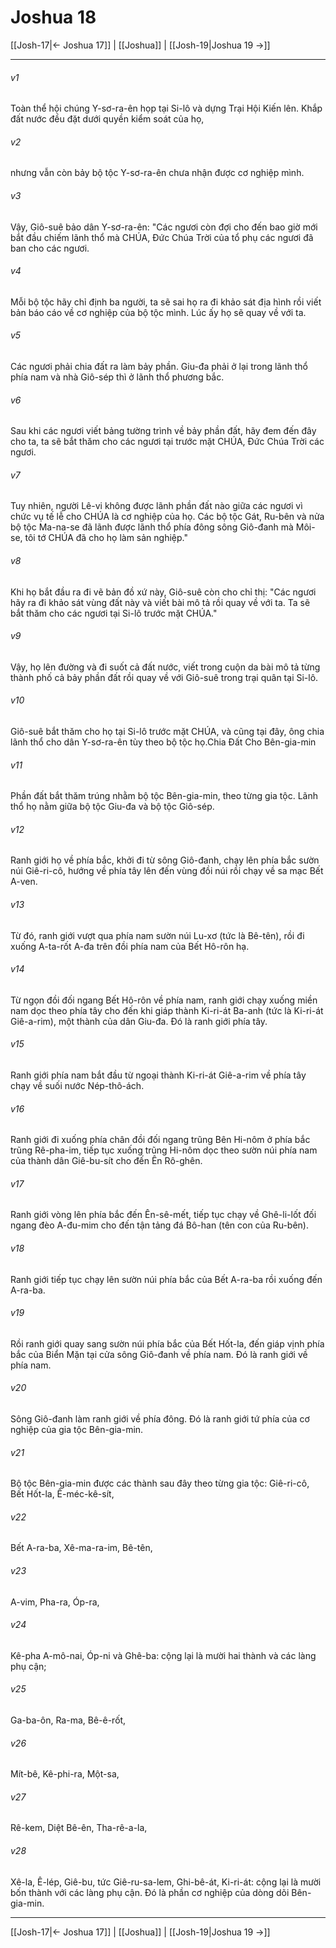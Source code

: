 # Joshua 18

[[Josh-17|← Joshua 17]] | [[Joshua]] | [[Josh-19|Joshua 19 →]]
***



###### v1 
Toàn thể hội chúng Y-sơ-ra-ên họp tại Si-lô và dựng Trại Hội Kiến lên. Khắp đất nước đều đặt dưới quyền kiểm soát của họ, 

###### v2 
nhưng vẫn còn bảy bộ tộc Y-sơ-ra-ên chưa nhận được cơ nghiệp mình. 

###### v3 
Vậy, Giô-suê bảo dân Y-sơ-ra-ên: "Các ngươi còn đợi cho đến bao giờ mới bắt đầu chiếm lãnh thổ mà CHÚA, Đức Chúa Trời của tổ phụ các ngươi đã ban cho các ngươi. 

###### v4 
Mỗi bộ tộc hãy chỉ định ba người, ta sẽ sai họ ra đi khảo sát địa hình rồi viết bản báo cáo về cơ nghiệp của bộ tộc mình. Lúc ấy họ sẽ quay về với ta. 

###### v5 
Các ngươi phải chia đất ra làm bảy phần. Giu-đa phải ở lại trong lãnh thổ phía nam và nhà Giô-sép thì ở lãnh thổ phương bắc. 

###### v6 
Sau khi các ngươi viết bảng tường trình về bảy phần đất, hãy đem đến đây cho ta, ta sẽ bắt thăm cho các ngươi tại trước mặt CHÚA, Đức Chúa Trời các ngươi. 

###### v7 
Tuy nhiên, người Lê-vi không được lãnh phần đất nào giữa các ngươi vì chức vụ tế lễ cho CHÚA là cơ nghiệp của họ. Các bộ tộc Gát, Ru-bên và nửa bộ tộc Ma-na-se đã lãnh được lãnh thổ phía đông sông Giô-đanh mà Môi-se, tôi tớ CHÚA đã cho họ làm sản nghiệp." 

###### v8 
Khi họ bắt đầu ra đi vẽ bản đồ xứ này, Giô-suê còn cho chỉ thị: "Các ngươi hãy ra đi khảo sát vùng đất này và viết bài mô tả rồi quay về với ta. Ta sẽ bắt thăm cho các ngươi tại Si-lô trước mặt CHÚA." 

###### v9 
Vậy, họ lên đường và đi suốt cả đất nước, viết trong cuộn da bài mô tả từng thành phố cả bảy phần đất rồi quay về với Giô-suê trong trại quân tại Si-lô. 

###### v10 
Giô-suê bắt thăm cho họ tại Si-lô trước mặt CHÚA, và cũng tại đây, ông chia lãnh thổ cho dân Y-sơ-ra-ên tùy theo bộ tộc họ.Chia Đất Cho Bên-gia-min 

###### v11 
Phần đất bắt thăm trúng nhằm bộ tộc Bên-gia-min, theo từng gia tộc. Lãnh thổ họ nằm giữa bộ tộc Giu-đa và bộ tộc Giô-sép. 

###### v12 
Ranh giới họ về phía bắc, khởi đi từ sông Giô-đanh, chạy lên phía bắc sườn núi Giê-ri-cô, hướng về phía tây lên đến vùng đồi núi rồi chạy về sa mạc Bết A-ven. 

###### v13 
Từ đó, ranh giới vượt qua phía nam sườn núi Lu-xơ (tức là Bê-tên), rồi đi xuống A-ta-rốt A-đa trên đồi phía nam của Bết Hô-rôn hạ. 

###### v14 
Từ ngọn đồi đối ngang Bết Hô-rôn về phía nam, ranh giới chạy xuống miền nam dọc theo phía tây cho đến khi giáp thành Ki-ri-át Ba-anh (tức là Ki-ri-át Giê-a-rim), một thành của dân Giu-đa. Đó là ranh giới phía tây. 

###### v15 
Ranh giới phía nam bắt đầu từ ngoại thành Ki-ri-át Giê-a-rim về phía tây chạy về suối nước Nép-thô-ách. 

###### v16 
Ranh giới đi xuống phía chân đồi đối ngang trũng Bên Hi-nôm ở phía bắc trũng Rê-pha-im, tiếp tục xuống trũng Hi-nôm dọc theo sườn núi phía nam của thành dân Giê-bu-sít cho đến Ên Rô-ghên. 

###### v17 
Ranh giới vòng lên phía bắc đến Ên-sê-mết, tiếp tục chạy về Ghê-li-lốt đối ngang đèo A-đu-mim cho đến tận tảng đá Bô-han (tên con của Ru-bên). 

###### v18 
Ranh giới tiếp tục chạy lên sườn núi phía bắc của Bết A-ra-ba rồi xuống đến A-ra-ba. 

###### v19 
Rồi ranh giới quay sang sườn núi phía bắc của Bết Hốt-la, đến giáp vịnh phía bắc của Biển Mặn tại cửa sông Giô-đanh về phía nam. Đó là ranh giới về phía nam. 

###### v20 
Sông Giô-đanh làm ranh giới về phía đông. Đó là ranh giới tứ phía của cơ nghiệp của gia tộc Bên-gia-min. 

###### v21 
Bộ tộc Bên-gia-min được các thành sau đây theo từng gia tộc: Giê-ri-cô, Bết Hốt-la, Ê-méc-kê-sít, 

###### v22 
Bết A-ra-ba, Xê-ma-ra-im, Bê-tên, 

###### v23 
A-vim, Pha-ra, Óp-ra, 

###### v24 
Kê-pha A-mô-nai, Óp-ni và Ghê-ba: cộng lại là mười hai thành và các làng phụ cận; 

###### v25 
Ga-ba-ôn, Ra-ma, Bê-ê-rốt, 

###### v26 
Mít-bê, Kê-phi-ra, Một-sa, 

###### v27 
Rê-kem, Diệt Bê-ên, Tha-rê-a-la, 

###### v28 
Xê-la, Ê-lép, Giê-bu, tức Giê-ru-sa-lem, Ghi-bê-át, Ki-ri-át: cộng lại là mười bốn thành với các làng phụ cận. Đó là phần cơ nghiệp của dòng dõi Bên-gia-min.

***
[[Josh-17|← Joshua 17]] | [[Joshua]] | [[Josh-19|Joshua 19 →]]
